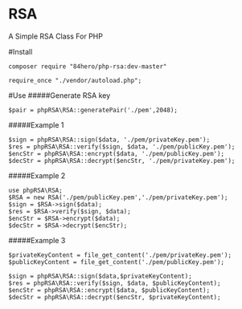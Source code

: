 # RSA

A Simple RSA Class For PHP


#Install

```
composer require "84hero/php-rsa:dev-master"

```
```
require_once "./vendor/autoload.php";

```

#Use
#####Generate RSA key
```
$pair = phpRSA\RSA::generatePair('./pem',2048);

```
#####Example 1
```
$sign = phpRSA\RSA::sign($data, './pem/privateKey.pem');
$res = phpRSA\RSA::verify($sign, $data, './pem/publicKey.pem');
$encStr = phpRSA\RSA::encrypt($data, './pem/publicKey.pem');
$decStr = phpRSA\RSA::decrypt($encStr, './pem/privateKey.pem');
```

#####Example 2
```
use phpRSA\RSA;
$RSA = new RSA('./pem/publicKey.pem','./pem/privateKey.pem');
$sign = $RSA->sign($data);
$res = $RSA->verify($sign, $data);
$encStr = $RSA->encrypt($data);
$decStr = $RSA->decrypt($encStr);

```

#####Example 3
```
$privateKeyContent = file_get_content('./pem/privateKey.pem');
$publicKeyContent = file_get_content('./pem/publicKey.pem');
  
$sign = phpRSA\RSA::sign($data,$privateKeyContent);
$res = phpRSA\RSA::verify($sign, $data, $publicKeyContent);
$encStr = phpRSA\RSA::encrypt($data, $publicKeyContent);
$decStr = phpRSA\RSA::decrypt($encStr, $privateKeyContent);
```